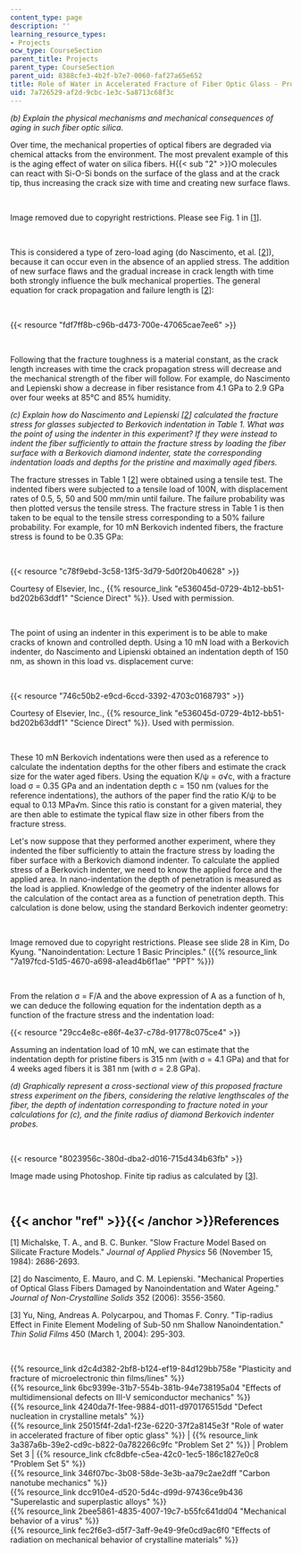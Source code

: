 ```yaml
---
content_type: page
description: ''
learning_resource_types:
- Projects
ocw_type: CourseSection
parent_title: Projects
parent_type: CourseSection
parent_uid: 8388cfe3-4b2f-b7e7-0060-faf27a65e652
title: Role of Water in Accelerated Fracture of Fiber Optic Glass - Problem Set 3
uid: 7a726529-af2d-9cbc-1e3c-5a8713c68f3c
---
```


_(b) Explain the physical mechanisms and mechanical consequences of aging in such fiber optic silica._

Over time, the mechanical properties of optical fibers are degraded via chemical attacks from the environment. The most prevalent example of this is the aging effect of water on silica fibers. H{{< sub "2" >}}O molecules can react with Si-O-Si bonds on the surface of the glass and at the crack tip, thus increasing the crack size with time and creating new surface flaws.

  
 

Image removed due to copyright restrictions. Please see Fig. 1 in \[[1](#ref)\].

  
 

This is considered a type of zero-load aging (do Nascimento, et al. \[[2](#ref)\]), because it can occur even in the absence of an applied stress. The addition of new surface flaws and the gradual increase in crack length with time both strongly influence the bulk mechanical properties. The general equation for crack propagation and failure length is \[[2](#ref)\]:

  
 

{{< resource "fdf7ff8b-c96b-d473-700e-47065cae7ee6" >}}

  
 

Following that the fracture toughness is a material constant, as the crack length increases with time the crack propagation stress will decrease and the mechanical strength of the fiber will follow. For example, do Nascimento and Lepienski show a decrease in fiber resistance from 4.1 GPa to 2.9 GPa over four weeks at 85°C and 85% humidity.

_(c) Explain how do Nascimento and Lepienski \[[2](#ref)\] calculated the fracture stress for glasses subjected to Berkovich indentation in Table 1. What was the point of using the indenter in this experiment? If they were instead to indent the fiber sufficiently to attain the fracture stress by loading the fiber surface with a Berkovich diamond indenter, state the corresponding indentation loads and depths for the pristine and maximally aged fibers._

The fracture stresses in Table 1 \[[2](#ref)\] were obtained using a tensile test. The indented fibers were subjected to a tensile load of 100N, with displacement rates of 0.5, 5, 50 and 500 mm/min until failure. The failure probability was then plotted versus the tensile stress. The fracture stress in Table 1 is then taken to be equal to the tensile stress corresponding to a 50% failure probability. For example, for 10 mN Berkovich indented fibers, the fracture stress is found to be 0.35 GPa:

  
 

{{< resource "c78f9ebd-3c58-13f5-3d79-5d0f20b40628" >}}

Courtesy of Elsevier, Inc., {{% resource_link "e536045d-0729-4b12-bb51-bd202b63ddf1" "Science Direct" %}}. Used with permission.

  
 

The point of using an indenter in this experiment is to be able to make cracks of known and controlled depth. Using a 10 mN load with a Berkovich indenter, do Nascimento and Lipienski obtained an indentation depth of 150 nm, as shown in this load vs. displacement curve:

  
 

{{< resource "746c50b2-e9cd-6ccd-3392-4703c0168793" >}}

Courtesy of Elsevier, Inc., {{% resource_link "e536045d-0729-4b12-bb51-bd202b63ddf1" "Science Direct" %}}. Used with permission.

  
 

These 10 mN Berkovich indentations were then used as a reference to calculate the indentation depths for the other fibers and estimate the crack size for the water aged fibers. Using the equation K/ψ = σ√c, with a fracture load σ = 0.35 GPa and an indentation depth c = 150 nm (values for the reference indentations), the authors of the paper find the ratio K/ψ to be equal to 0.13 MPa√m. Since this ratio is constant for a given material, they are then able to estimate the typical flaw size in other fibers from the fracture stress.

Let's now suppose that they performed another experiment, where they indented the fiber sufficiently to attain the fracture stress by loading the fiber surface with a Berkovich diamond indenter. To calculate the applied stress of a Berkovich indenter, we need to know the applied force and the applied area. In nano-indentation the depth of penetration is measured as the load is applied. Knowledge of the geometry of the indenter allows for the calculation of the contact area as a function of penetration depth. This calculation is done below, using the standard Berkovich indenter geometry:

  
 

Image removed due to copyright restrictions. Please see slide 28 in Kim, Do Kyung. "Nanoindentation: Lecture 1 Basic Principles." ({{% resource_link "7a197fcd-51d5-4670-a698-a1ead4b6f1ae" "PPT" %}})

  
 

From the relation σ = F/A and the above expression of A as a function of h, we can deduce the following equation for the indentation depth as a function of the fracture stress and the indentation load:

{{< resource "29cc4e8c-e86f-4e37-c78d-91778c075ce4" >}}

Assuming an indentation load of 10 mN, we can estimate that the indentation depth for pristine fibers is 315 nm (with σ = 4.1 GPa) and that for 4 weeks aged fibers it is 381 nm (with σ = 2.8 GPa).

_(d) Graphically represent a cross-sectional view of this proposed fracture stress experiment on the fibers, considering the relative lengthscales of the fiber, the depth of indentation corresponding to fracture noted in your calculations for (c), and the finite radius of diamond Berkovich indenter probes._

  
 

{{< resource "8023956c-380d-dba2-d016-715d434b63fb" >}}

Image made using Photoshop. Finite tip radius as calculated by \[[3](#ref)\].

  
 

{{< anchor "ref" >}}{{< /anchor >}}References
---------------------------------------------

\[1\] Michalske, T. A., and B. C. Bunker. "Slow Fracture Model Based on Silicate Fracture Models." _Journal of Applied Physics_ 56 (November 15, 1984): 2686-2693.

\[2\] do Nascimento, E. Mauro, and C. M. Lepienski. "Mechanical Properties of Optical Glass Fibers Damaged by Nanoindentation and Water Ageing." _Journal of Non-Crystalline Solids_ 352 (2006): 3556-3560.

\[3\] Yu, Ning, Andreas A. Polycarpou, and Thomas F. Conry. "Tip-radius Effect in Finite Element Modeling of Sub-50 nm Shallow Nanoindentation." _Thin Solid Films_ 450 (March 1, 2004): 295-303.

  
  
 

{{% resource_link d2c4d382-2bf8-b124-ef19-84d129bb758e "Plasticity and fracture of microelectronic thin films/lines" %}}  
{{% resource_link 6bc9399e-31b7-554b-381b-94e738195a04 "Effects of multidimensional defects on III-V semiconductor mechanics" %}}  
{{% resource_link 4240da7f-1fee-9884-d011-d970176515dd "Defect nucleation in crystalline metals" %}}  
{{% resource_link 25015f4f-2da1-f23e-6220-37f2a8145e3f "Role of water in accelerated fracture of fiber optic glass" %}} | {{% resource_link 3a387a6b-39e2-cd9c-b822-0a782266c9fc "Problem Set 2" %}} | Problem Set 3 | {{% resource_link cfc8dbfe-c5ea-42c0-1ec5-186c1827e0c8 "Problem Set 5" %}}  
{{% resource_link 346f07bc-3b08-58de-3e3b-aa79c2ae2dff "Carbon nanotube mechanics" %}}  
{{% resource_link dcc910e4-d520-5d4c-d99d-97436ce9b436 "Superelastic and superplastic alloys" %}}  
{{% resource_link 2bee5861-4835-4007-19c7-b55fc641dd04 "Mechanical behavior of a virus" %}}  
{{% resource_link fec2f6e3-d5f7-3aff-9e49-9fe0cd9ac6f0 "Effects of radiation on mechanical behavior of crystalline materials" %}}